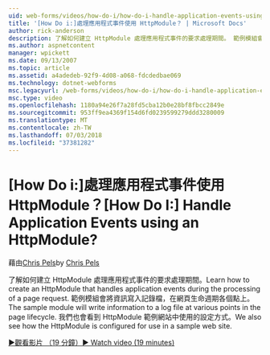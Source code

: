 ```yaml
---
uid: web-forms/videos/how-do-i/how-do-i-handle-application-events-using-an-httpmodule
title: '[How Do i:]處理應用程式事件使用 HttpModule？ | Microsoft Docs'
author: rick-anderson
description: 了解如何建立 HttpModule 處理應用程式事件的要求處理期間。 範例模組會將資訊寫入記錄檔...
ms.author: aspnetcontent
manager: wpickett
ms.date: 09/13/2007
ms.topic: article
ms.assetid: a4adedeb-92f9-4d08-a068-fdcdedbae069
ms.technology: dotnet-webforms
msc.legacyurl: /web-forms/videos/how-do-i/how-do-i-handle-application-events-using-an-httpmodule
msc.type: video
ms.openlocfilehash: 1180a94e26f7a28fd5cba12b0e28bf8fbcc2849e
ms.sourcegitcommit: 953ff9ea4369f154d6fd0239599279ddd3280009
ms.translationtype: MT
ms.contentlocale: zh-TW
ms.lasthandoff: 07/03/2018
ms.locfileid: "37381282"
---
```

<a name="how-do-i-handle-application-events-using-an-httpmodule"></a><span data-ttu-id="b86ba-105">[How Do i:]處理應用程式事件使用 HttpModule？</span><span class="sxs-lookup"><span data-stu-id="b86ba-105">[How Do I:] Handle Application Events using an HttpModule?</span></span>
====================
<span data-ttu-id="b86ba-106">藉由[Chris Pels](https://twitter.com/chrispels)</span><span class="sxs-lookup"><span data-stu-id="b86ba-106">by [Chris Pels](https://twitter.com/chrispels)</span></span>

<span data-ttu-id="b86ba-107">了解如何建立 HttpModule 處理應用程式事件的要求處理期間。</span><span class="sxs-lookup"><span data-stu-id="b86ba-107">Learn how to create an HttpModule that handles application events during the processing of a page request.</span></span> <span data-ttu-id="b86ba-108">範例模組會將資訊寫入記錄檔，在網頁生命週期各個點上。</span><span class="sxs-lookup"><span data-stu-id="b86ba-108">The sample module will write information to a log file at various points in the page lifecycle.</span></span> <span data-ttu-id="b86ba-109">我們也會看到 HttpModule 範例網站中使用的設定方式。</span><span class="sxs-lookup"><span data-stu-id="b86ba-109">We also see how the HttpModule is configured for use in a sample web site.</span></span>

[<span data-ttu-id="b86ba-110">&#9654;觀看影片 （19 分鐘）</span><span class="sxs-lookup"><span data-stu-id="b86ba-110">&#9654; Watch video (19 minutes)</span></span>](https://channel9.msdn.com/Blogs/ASP-NET-Site-Videos/how-do-i-handle-application-events-using-an-httpmodule)
